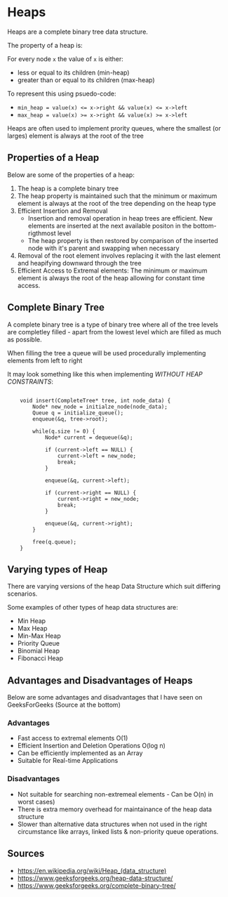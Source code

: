 # Heaps 

Heaps are a complete binary tree data structure.

The property of a heap is: 

For every node `x` the value of `x` is either: 

- less or equal to its children (min-heap) 
- greater than or equal to its children (max-heap)

To represent this using psuedo-code: 

- `min_heap = value(x) <= x->right && value(x) <= x->left` 
- `max_heap = value(x) >= x->right && value(x) >= x->left` 

Heaps are often used to implement prority queues, where the smallest (or larges) element is always at the root of the tree

## Properties of a Heap

Below are some of the properties of a heap:

1. The heap is a complete binary tree 
2. The heap property is maintained such that the minimum or maximum element is always at the root of the tree depending on the heap type 
3. Efficient Insertion and Removal
    - Insertion and removal operation in heap trees are efficient. New elements are inserted at the next available positon in the bottom-rigthmost level
    - The heap property is then restored by comparison of the inserted node with it's parent and swapping when necessary
4. Removal of the root element involves replacing it with the last element and heapifying downward through the tree
5. Efficient Access to Extremal elements: The minimum or maximum element is always the root of the heap allowing for constant time access. 

## Complete Binary Tree 

A complete binary tree is a type of binary tree where all of the tree levels are completley filled - apart from the lowest level which are filled as much as possible.

When filling the tree a queue will be used procedurally implementing elements from left to right 

It may look something like this when implementing *WITHOUT HEAP CONSTRAINTS*: 
```

    void insert(CompleteTree* tree, int node_data) {
        Node* new_node = initialze_node(node_data); 
        Queue q = initialize_queue(); 
        enqueue(&q, tree->root); 

        while(q.size != 0) {
            Node* current = dequeue(&q);

            if (current->left == NULL) {
                current->left = new_node; 
                break; 
            }

            enqueue(&q, current->left); 

            if (current->right == NULL) {
                current->right = new_node; 
                break;
            }

            enqueue(&q, current->right); 
        }

        free(q.queue); 
    }

```

## Varying types of Heap 

There are varying versions of the heap Data Structure which suit differing scenarios.

Some examples of other types of heap data structures are:

- Min Heap
- Max Heap
- Min-Max Heap
- Priority Queue 
- Binomial Heap
- Fibonacci Heap 

## Advantages and Disadvantages of Heaps 

Below are some advantages and disadvantages that I have seen on GeeksForGeeks (Source at the bottom) 

### Advantages 

- Fast access to extremal elements O(1) 
- Efficient Insertion and Deletion Operations O(log n)
- Can be efficiently implemented as an Array 
- Suitable for Real-time Applications

### Disadvantages 

- Not suitable for searching non-extremeal elements - Can be O(n) in worst cases)
- There is extra memory overhead for maintainance of the heap data structure 
- Slower than alternative data structures when not used in the right circumstance like arrays, linked lists & non-priority queue operations. 

## Sources

- https://en.wikipedia.org/wiki/Heap_(data_structure)
- https://www.geeksforgeeks.org/heap-data-structure/
- https://www.geeksforgeeks.org/complete-binary-tree/




